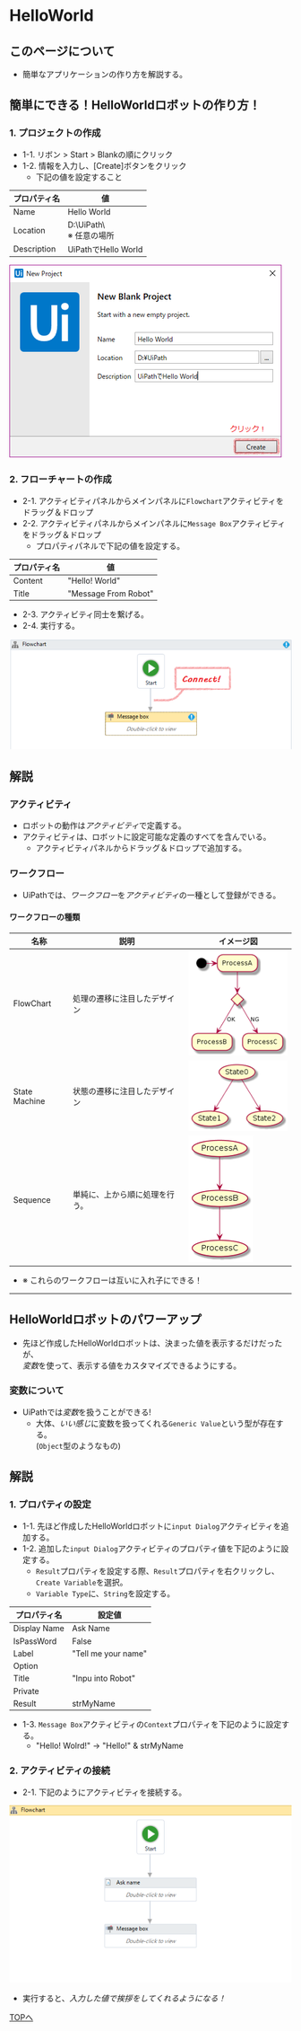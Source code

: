 # HelloWorld

## このページについて

- 簡単なアプリケーションの作り方を解説する。

## 簡単にできる！HelloWorldロボットの作り方！

### 1. プロジェクトの作成

- 1-1. リボン > Start > Blankの順にクリック
- 1-2. 情報を入力し、[Create]ボタンをクリック
  - 下記の値を設定すること

プロパティ名|値
------------|--
Name| Hello World
Location| D:\\UiPath\\<br>※ 任意の場所
Description| UiPathでHello World


![ダイアログの説明](../img/HelloWorld/NewProjectDialog.png)

### 2. フローチャートの作成

- 2-1. アクティビティパネルからメインパネルに`Flowchart`アクティビティをドラッグ＆ドロップ
- 2-2. アクティビティパネルからメインパネルに`Message Box`アクティビティをドラッグ＆ドロップ
  - プロパティパネルで下記の値を設定する。

プロパティ名|値
------------|--
Content| "Hello! World"
Title| "Message From Robot"

- 2-3. アクティビティ同士を繋げる。
- 2-4. 実行する。

![アクティビティに接続](../img/HelloWorld/ConnectActivities.png)

## 解説

### アクティビティ

- ロボットの動作は*アクティビティ*で定義する。
- アクティビティは、ロボットに設定可能な定義のすべてを含んでいる。
  - アクティビティパネルからドラッグ＆ドロップで追加する。

### ワークフロー

- UiPathでは、*ワークフロー*を*アクティビティ*の一種として登録ができる。

#### ワークフローの種類

名称|説明|イメージ図
----|----|---------
FlowChart|処理の遷移に注目したデザイン|![FlowChartのイメージ](../img/HelloWorld/FlowChartImg.png)
State Machine|状態の遷移に注目したデザイン|![State Machineのイメージ](../img/HelloWorld/StateMachineImg.png)
Sequence|単純に、上から順に処理を行う。|![Sequenceのイメージ](../img/HelloWorld/SequenceImg.png)

- ※ これらのワークフローは互いに入れ子にできる！

---

## HelloWorldロボットのパワーアップ

- 先ほど作成したHelloWorldロボットは、決まった値を表示するだけだったが、  
*変数*を使って、表示する値をカスタマイズできるようにする。

### 変数について

- UiPathでは*変数*を扱うことができる!
  - 大体、*いい感じ*に変数を扱ってくれる`Generic Value`という型が存在する。  
	(`Object`型のようなもの)

## 解説

### 1. プロパティの設定

- 1-1. 先ほど作成したHelloWorldロボットに`input Dialog`アクティビティを追加する。
- 1-2. 追加した`input Dialog`アクティビティのプロパティ値を下記のように設定する。
  - `Result`プロパティを設定する際、`Result`プロパティを右クリックし、`Create Variable`を選択。
  - `Variable Type`に、`String`を設定する。

プロパティ名|設定値
------------|------
Display Name|Ask Name
IsPassWord|False
Label|"Tell me your name"
Option|
Title|"Inpu into Robot"
Private|
Result|strMyName

- 1-3. `Message Box`アクティビティの`Context`プロパティを下記のように設定する。
  - "Hello! Wolrd!" → "Hello!" & strMyName

### 2. アクティビティの接続

- 2-1. 下記のようにアクティビティを接続する。

![アクティビティに接続](../img/HelloWorld/ConnectActivities2.png)

- 実行すると、*入力した値で挨拶をしてくれるようになる！*

[TOPへ](../)
